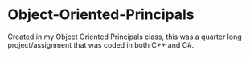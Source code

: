 # Object-Oriented-Principals
Created in my Object Oriented Principals class, this was a quarter long project/assignment that was coded in both C++ and C#. 
